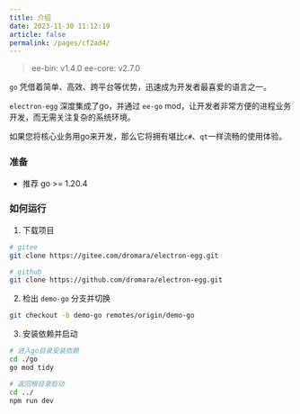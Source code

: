 ```yaml
---
title: 介绍
date: 2023-11-30 11:12:19
article: false
permalink: /pages/cf2ad4/
---
```


> ee-bin: v1.4.0
> ee-core: v2.7.0

`go` 凭借着简单、高效、跨平台等优势，迅速成为开发者最喜爱的语言之一。

`electron-egg` 深度集成了go，并通过 `ee-go` mod，让开发者非常方便的进程业务开发，而无需关注复杂的系统环境。

如果您将核心业务用go来开发，那么它将拥有堪比`c#`、`qt`一样流畅的使用体验。


### 准备
- 推荐 go >= 1.20.4 

### 如何运行
1. 下载项目
```bash
# gitee
git clone https://gitee.com/dromara/electron-egg.git

# github
git clone https://github.com/dromara/electron-egg.git
```

2. 检出 `demo-go` 分支并切换
```bash
git checkout -b demo-go remotes/origin/demo-go
```

3. 安装依赖并启动
```bash
# 进入go目录安装依赖
cd ./go
go mod tidy

# 返回根目录启动
cd ../
npm run dev
```








